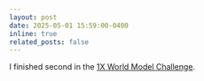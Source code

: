 ```yaml
---
layout: post
date: 2025-05-01 15:59:00-0400
inline: true
related_posts: false
---
```


I finished second in the [1X World Model Challenge](https://opendrivelab.com/challenge2025/#1x-wm).